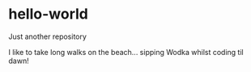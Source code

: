 # hello-world
Just another repository

I like to take long walks on the beach... sipping Wodka whilst coding til dawn!

